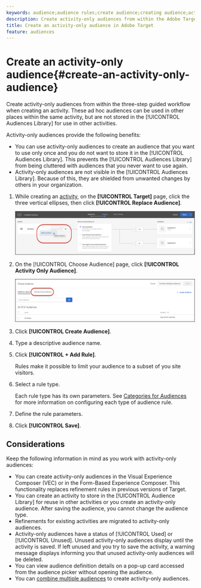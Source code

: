 ```yaml
---
keywords: audience;audience rules;create audience;creating audience;activity only;activity-only;adhoc
description: Create activity-only audiences from within the Adobe Target three-step guided workflow when creating an activity. These ad hoc audiences can be used in other places within the same activity, but are not stored in the Audiences Library for use in other activities.
title: Create an activity-only audience in Adobe Target
feature: audiences
---
```


# Create an activity-only audience{#create-an-activity-only-audience}

Create activity-only audiences from within the three-step guided workflow when creating an activity. These ad hoc audiences can be used in other places within the same activity, but are not stored in the [!UICONTROL Audiences Library] for use in other activities.

Activity-only audiences provide the following benefits:

* You can use activity-only audiences to create an audience that you want to use only once and you do not want to store it in the [!UICONTROL Audiences Library]. This prevents the [!UICONTROL Audiences Library] from being cluttered with audiences that you never want to use again. 
* Activity-only audiences are not visible in the [!UICONTROL Audiences Library]. Because of this, they are shielded from unwanted changes by others in your organization.

1. While creating an [activity](/help/c-activities/activities.md#concept_D317A95A1AB54674BA7AB65C7985BA03), on the **[!UICONTROL Target]** page, click the three vertical ellipses, then click **[!UICONTROL Replace Audience]**.

   ![Step Result](assets/edit_audience.png)

1. On the [!UICONTROL Choose Audience] page, click **[!UICONTROL Activity Only Audience]**.

   ![](assets/activity-only-aud.png)

1. Click **[!UICONTROL Create Audience]**. 
1. Type a descriptive audience name. 
1. Click **[!UICONTROL + Add Rule]**.

   Rules make it possible to limit your audience to a subset of you site visitors. 

1. Select a rule type.

   Each rule type has its own parameters. See [Categories for Audiences](/help/c-target/c-audiences/c-target-rules/target-rules.md#concept_E3A77E42F1644503A829B5107B20880D) for more information on configuring each type of audience rule. 

1. Define the rule parameters. 
1. Click **[!UICONTROL Save]**.

## Considerations

Keep the following information in mind as you work with activity-only audiences:

* You can create activity-only audiences in the Visual Experience Composer (VEC) or in the Form-Based Experience Composer. This functionality replaces refinement rules in previous versions of Target. 
* You can create an activity to store in the [!UICONTROL Audience Library] for reuse in other activities or you create an activity-only audience. After saving the audience, you cannot change the audience type. 
* Refinements for existing activities are migrated to activity-only audiences. 
* Activity-only audiences have a status of [!UICONTROL Used] or [!UICONTROL Unused]. Unused activity-only audiences display until the activity is saved. If left unused and you try to save the activity, a warning message displays informing you that unused activity-only audiences will be deleted. 
* You can view audience definition details on a pop-up card accessed from the audience picker without opening the audience. 
* You can [combine multiple audiences](/help/c-target/combining-multiple-audiences.md#concept_A7386F1EA4394BD2AB72399C225981E5) to create activity-only audiences.

